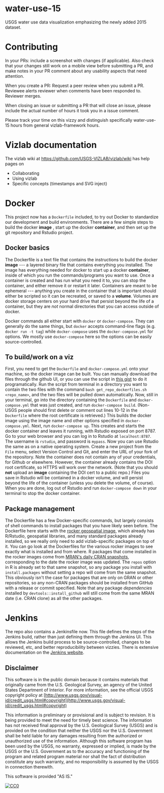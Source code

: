 # water-use-15
USGS water use data visualization emphasizing the newly added 2015 dataset.

# Contributing
In your PRs: include a screenshot with changes (if applicable). Also check that your changes still work on a mobile view before submitting a PR, and make notes in your PR comment about any usability aspects that need attention.

When you create a PR: Request a peer review when you submit a PR. Reviewee alerts reviewer when comments have been responded to. Reviewer merges. 

When closing an issue or submitting a PR that will close an issue, please include the actual number of hours it took you in a issue comment.

Please track your time on this vizzy and distinguish specifically water-use-15 hours from general vizlab-framework hours.

# Vizlab documentation
The vizlab wiki at https://github.com/USGS-VIZLAB/vizlab/wiki has help pages on 
* Collaborating
* Using vizlab
* Specific concepts (timestamps and SVG inject)

# Docker
 This project now has a `Dockerfile` included, to try out Docker to standardize our development and build environments.  There are a few simple steps to build the docker **image** , start up the docker **container**, and then set up the git repository and Rstudio project.  
 
## Docker basics
  The Dockerfile is a text file that contains the instructions to build the docker **image** --- a layered binary file that contains everything you installed. The image has everything needed for docker to start up a docker **container**, inside of which you run the commands/programs you want to use. Once a container is created and has run what you need it to, you can stop the container, and either remove it or restart it later.  Containers are meant to be ephemeral --- anything you create in the container that is important should either be scripted so it can be recreated, or saved to a **volume**.  Volumes are docker storage centers on your hard drive that persist beyond the life of a container, but they are _not_ normal directories that you can access outside of docker.  
  
  Docker commands all either start with `docker` or `docker-compose`.  They can generally do the same things, but `docker` accepts command-line flags (e.g. `docker run -t tag`) while `docker-compose` uses the `docker-compose.yml` for options.  We mostly use `docker-compose` here so the options can be easily source-controlled.

## To build/work on a viz
  First, you need to get the `Dockerfile` and `docker-compose.yml` onto your machine, so the docker image can be built.  You can manually download the files through the github UI, or you can use the script in [this gist](https://gist.github.com/wdwatkins/55d84030bf3e60b513cf1a1d0da76798) to do it programatically. Run the script from terminal in a directory you want to contain the two files with the command `bash get_repo_dockerfiles.sh <repo_name>`, and the two files will be pulled down automatically.  Now, still in your terminal, go into the directory containing the `Dockerfile` and `docker-compose.yml` that was just created, and run `docker-compose build`. (Non-USGS people should first delete or comment out lines 10-12 in the `Dockerfile` where the root certificate is retrieved.) This builds the docker image using the image name and other options specified in `docker-compose.yml`.  Next, run `docker-compose up`.  This creates and starts the docker container and leaves it running, with Rstudio exposed on port 8787.  Go to your web browser and you can log in to Rstudio at `localhost:8787`.  The username is `rstudio`, and password is `mypass`.  Now you can use Rstudio the same as on a native operating system.  Create a new project from the `File` menu, select Version Control and Git, and enter the URL of your fork of the repository.  Note the container does not contain any of your credentials, for Github or elsewhere.  However, the container already contains the DOI root certificate, so HTTPS will work over the network. (Note that you should **not** upload an **image** containing the DOI cert to a public repo.) Files you save in Rstudio will be contained in a docker volume, and will persist beyond the life of the container (unless you delete the volume, of course).  When you are done, log out of Rstudio and run `docker-compose down` in your terminal to stop the docker container.      

##  Package management
  The Dockerfile has a few Docker-specific commands, but largely consists of shell commands to install packages that you have likely seen before.  The Dockerfile here starts with the [rocker geospatial image](https://hub.docker.com/r/rocker/geospatial), which already has R/Rstudio, geospatial libraries, and many standard packages already installed, so we really only need to add vizlab-specific packages on top of it.  You can go look at the Dockerfiles for the various rocker images to see exactly what is installed and from where.
  R packages that come installed in the rocker images come from [MRAN's daily CRAN snapshots](https://mran.microsoft.com/documents/rro/reproducibility#snapshots),  corresponding to the date the rocker image was updated.  The `repos` option in R is already set to that same snapshot, so any package you install with `install.packages` without setting a repo will come from the same snapshot.  This obviously isn't the case for packages that are only on GRAN or other repositories, so any non-CRAN packages should be installed from GitHub with a release or commit specified.  Note that any package _dependencies_ installed by `devtools::install_github` will still come from the same MRAN date (i.e. CRAN clone) as all the other packages.

# Jenkins
  The repo also contains a Jenkinsfile now.  This file defines the steps of the Jenkins build, rather than just defining them through the Jenkins UI.  This allows the Jenkins build process to be source-controlled, changes to be reviewed, etc, and better reproducibility between vizzies.  There is extensive documentation on the [Jenkins website](https://jenkins.io/doc/book/pipeline/jenkinsfile/).

## Disclaimer

This software is in the public domain because it contains materials that originally came from the U.S. Geological Survey, an agency of the United States Department of Interior. For more information, see the official USGS copyright policy at [http://www.usgs.gov/visual-id/credit_usgs.html#copyright](http://www.usgs.gov/visual-id/credit_usgs.html#copyright)

This information is preliminary or provisional and is subject to revision. It is being provided to meet the need for timely best science. The information has not received final approval by the U.S. Geological Survey (USGS) and is provided on the condition that neither the USGS nor the U.S. Government shall be held liable for any damages resulting from the authorized or unauthorized use of the information. Although this software program has been used by the USGS, no warranty, expressed or implied, is made by the USGS or the U.S. Government as to the accuracy and functioning of the program and related program material nor shall the fact of distribution constitute any such warranty, and no responsibility is assumed by the USGS in connection therewith.

This software is provided "AS IS."


[
  ![CC0](http://i.creativecommons.org/p/zero/1.0/88x31.png)
](http://creativecommons.org/publicdomain/zero/1.0/)
